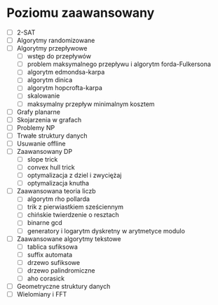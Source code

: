 # Poziomu zaawansowany

- [ ] 2-SAT
- [ ] Algorytmy randomizowane
- [ ] Algorytmy przepływowe
  - [ ]  wstęp do przepływów
  - [ ]  problem maksymalnego przepływu i algorytm forda-Fulkersona
  - [ ]  algorytm edmondsa-karpa
  - [ ]  algorytm dinica
  - [ ]  algorytm hopcrofta-karpa
  - [ ]  skalowanie
  - [ ]  maksymalny przepływ minimalnym kosztem
- [ ] Grafy planarne
- [ ] Skojarzenia w grafach
- [ ] Problemy NP
- [ ] Trwałe struktury danych
- [ ] Usuwanie offline
- [ ] Zaawansowany DP
  - [ ] slope trick
  - [ ] convex hull trick
  - [ ] optymalizacja z dziel i zwyciężaj
  - [ ] optymalizacja knutha
- [ ] Zaawansowana teoria liczb
  - [ ] algorytm rho pollarda
  - [ ] trik z pierwiastkiem sześciennym
  - [ ] chińskie twierdzenie o resztach
  - [ ] binarne gcd
  - [ ] generatory i logarytm dyskretny w arytmetyce modulo
- [ ] Zaawansowane algorytmy tekstowe
  - [ ] tablica sufiksowa
  - [ ] suffix automata
  - [ ] drzewo sufiksowe
  - [ ] drzewo palindromiczne
  - [ ] aho corasick
- [ ] Geometryczne struktury danych
- [ ] Wielomiany i FFT
